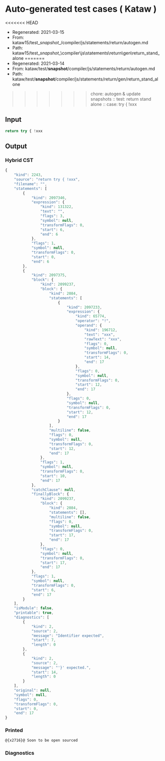 # Auto-generated test cases ( Kataw )
<<<<<<< HEAD
- Regenerated: 2021-03-15
- From: kataw15/test\__snapshot__/compiler/js/statements/return/autogen.md
- Path: kataw15/test\__snapshot__\compiler\js\statements\return\gen\return_stand_alone
=======
- Regenerated: 2021-03-14
- From: kataw/test/__snapshot__/compiler/js/statements/return/autogen.md
- Path: kataw/test/__snapshot__/compiler/js/statements/return/gen/return_stand_alone
>>>>>>> chore: autogen & update snapshots
> :: test: return stand alone
> :: case: try { !xxx
## Input

`````js
return try { !xxx
`````

## Output

### Hybrid CST

```javascript
{
    "kind": 2243,
    "source": "return try { !xxx",
    "filename": "",
    "statements": [
        {
            "kind": 2097346,
            "expression": {
                "kind": 131322,
                "text": "",
                "flags": 3,
                "symbol": null,
                "transformFlags": 0,
                "start": 6,
                "end": 6
            },
            "flags": 1,
            "symbol": null,
            "transformFlags": 0,
            "start": 0,
            "end": 6
        },
        {
            "kind": 2097375,
            "block": {
                "kind": 2099237,
                "block": {
                    "kind": 2084,
                    "statements": [
                        {
                            "kind": 2097233,
                            "expression": {
                                "kind": 65774,
                                "operator": "!",
                                "operand": {
                                    "kind": 196712,
                                    "text": "xxx",
                                    "rawText": "xxx",
                                    "flags": 0,
                                    "symbol": null,
                                    "transformFlags": 0,
                                    "start": 14,
                                    "end": 17
                                },
                                "flags": 0,
                                "symbol": null,
                                "transformFlags": 0,
                                "start": 12,
                                "end": 17
                            },
                            "flags": 0,
                            "symbol": null,
                            "transformFlags": 0,
                            "start": 12,
                            "end": 17
                        }
                    ],
                    "multiline": false,
                    "flags": 0,
                    "symbol": null,
                    "transformFlags": 0,
                    "start": 12,
                    "end": 17
                },
                "flags": 1,
                "symbol": null,
                "transformFlags": 0,
                "start": 10,
                "end": 17
            },
            "catchClause": null,
            "finallyBlock": {
                "kind": 2099237,
                "block": {
                    "kind": 2084,
                    "statements": [],
                    "multiline": false,
                    "flags": 0,
                    "symbol": null,
                    "transformFlags": 0,
                    "start": 17,
                    "end": 17
                },
                "flags": 0,
                "symbol": null,
                "transformFlags": 0,
                "start": 17,
                "end": 17
            },
            "flags": 1,
            "symbol": null,
            "transformFlags": 0,
            "start": 6,
            "end": 17
        }
    ],
    "isModule": false,
    "printable": true,
    "diagnostics": [
        {
            "kind": 2,
            "source": 2,
            "message": "Identifier expected",
            "start": 7,
            "length": 0
        },
        {
            "kind": 2,
            "source": 2,
            "message": "'}' expected.",
            "start": 14,
            "length": 0
        }
    ],
    "original": null,
    "symbol": null,
    "flags": 0,
    "transformFlags": 0,
    "start": 0,
    "end": 17
}
```

### Printed

```javascript
@{x2716}@ Soon to be open sourced
```

### Diagnostics

```javascript

```

